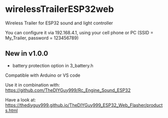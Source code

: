 # wirelessTrailerESP32web
 Wireless Trailer for ESP32 sound and light controller
 
 You can configure it via 192.168.4.1, using your cell phone or PC (SSID = My_Trailer, password = 123456789)

## New in v1.0.0
- battery protection option in 3_battery.h
 
 
Compatible with Arduino or VS code
 
Use it in combination with: https://github.com/TheDIYGuy999/Rc_Engine_Sound_ESP32

Have a look at: https://thediyguy999.github.io/TheDIYGuy999_ESP32_Web_Flasher/products.html